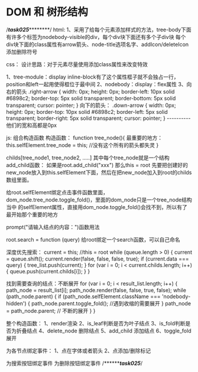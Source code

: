 # DOM 和 树形结构
/***********************************task025*******************************************/
html:
1、采用了给每个元素添加样式的方法，tree-body下面有许多个标签为nodebody-visible的div，每个div块下面还有多个子div块
每个div块下面的class属性有arrow箭头、node-title选项名字、addIcon/deleteIcon添加删除符号

css：
设计思路：对于元素尽量使用添加class属性来改变特效

1、tree-module：display inline-block有了这个属性框子就不会独占一行，position和left一起用使得框位于最中间
2、nodebody：display：flex属性
3、向右的箭头
.right-arrow {
    width: 0px;
    height: 0px;
    border-left: 10px solid #6898c2;
    border-top: 5px solid transparent;
    border-bottom: 5px solid transparent;
    cursor: pointer;
}
向下的箭头：
.down-arrow {
    width: 0px;
    height: 0px;
    border-top: 10px solid #6898c2;
    border-left: 5px solid transparent;
    border-right: 5px solid transparent;
    cursor: pointer;
}
---------- 他们的宽和高都是0px

js: 组合构造函数
构造函数：
function tree_node(){
	最重要的地方：this.selfElement.tree_node = this; //没有这个所有的箭头都失灵
}

childs[tree_node1, tree_node2, .....] 其中每个tree_node就是一个结构
add_child函数：
如果是root.add_child("xxx") 那么this = root
先要把创建好的new_node放入到this.selfElement下面，然后在把new_node加入到root的childs数组里面。

给root.selfElement绑定点击事件函数里面，dom_node.tree_node.toggle_fold()，里面的dom_node只是一个tree_node结构当中
的selfElement属性，直接用dom_node.toggle_fold()会找不到，所以有了最开始那个重要的地方

prompt("请输入结点的内容：")函数用法

root.search = function (query) 给root绑定一个search函数，可以自己命名

深度优先搜索：
current = this; //this = root
while (queue.length > 0)
    {
        current = queue.shift();
        current.render(false, false, false, true);
        if (current.data === query)
        {
            tree_list.push(current);
        }
        for (var i = 0; i < current.childs.length; i++)
        {
            queue.push(current.childs[i]);
        }
    }

找到需要查询的结点：不断展开
 for (var i = 0; i < result_list.length; i++)
        {
            path_node = result_list[i];
            path_node.render(false, false, true, false);
            while (path_node.parent)
            {
                if (path_node.selfElement.className === 'nodebody-hidden')
                {
                    path_node.parent.toggle_fold(); //遇到收缩的需要展开
                }
                path_node = path_node.parent; // 不断的展开
            }
        }

整个构造函数：
1、render渲染
2、is_leaf判断是否为叶子结点
3、is_fold判断是否为折叠结点
4、delete_node 删除结点
5、add_child 添加结点
6、toggle_fold 展开

为各节点绑定事件：
1、点在字体或者箭头
2、点添加/删除标记


为搜索按钮绑定事件
为删除按钮绑定事件
/*************************************************task025*******************************************/